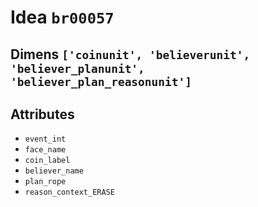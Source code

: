 # Idea `br00057`

## Dimens `['coinunit', 'believerunit', 'believer_planunit', 'believer_plan_reasonunit']`

## Attributes
- `event_int`
- `face_name`
- `coin_label`
- `believer_name`
- `plan_rope`
- `reason_context_ERASE`
